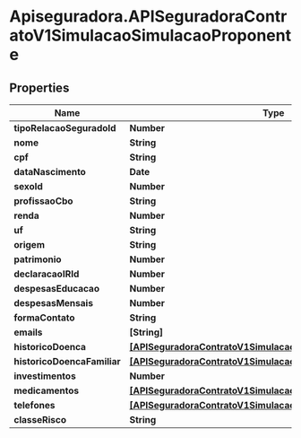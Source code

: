 # Apiseguradora.APISeguradoraContratoV1SimulacaoSimulacaoProponente

## Properties
Name | Type | Description | Notes
------------ | ------------- | ------------- | -------------
**tipoRelacaoSeguradoId** | **Number** |  | [optional] 
**nome** | **String** |  | [optional] 
**cpf** | **String** |  | [optional] 
**dataNascimento** | **Date** |  | [optional] 
**sexoId** | **Number** |  | [optional] 
**profissaoCbo** | **String** |  | [optional] 
**renda** | **Number** |  | [optional] 
**uf** | **String** |  | [optional] 
**origem** | **String** |  | [optional] 
**patrimonio** | **Number** |  | [optional] 
**declaracaoIRId** | **Number** |  | [optional] 
**despesasEducacao** | **Number** |  | [optional] 
**despesasMensais** | **Number** |  | [optional] 
**formaContato** | **String** |  | [optional] 
**emails** | **[String]** |  | [optional] 
**historicoDoenca** | [**[APISeguradoraContratoV1SimulacaoSimulacaoHistoricoDoenca]**](APISeguradoraContratoV1SimulacaoSimulacaoHistoricoDoenca.md) |  | [optional] 
**historicoDoencaFamiliar** | [**[APISeguradoraContratoV1SimulacaoSimulacaoHistoricoDoenca]**](APISeguradoraContratoV1SimulacaoSimulacaoHistoricoDoenca.md) |  | [optional] 
**investimentos** | **Number** |  | [optional] 
**medicamentos** | [**[APISeguradoraContratoV1SimulacaoSimulacaoMedicamento]**](APISeguradoraContratoV1SimulacaoSimulacaoMedicamento.md) |  | [optional] 
**telefones** | [**[APISeguradoraContratoV1SimulacaoSimulacaoTelefone]**](APISeguradoraContratoV1SimulacaoSimulacaoTelefone.md) |  | [optional] 
**classeRisco** | **String** |  | [optional] 


